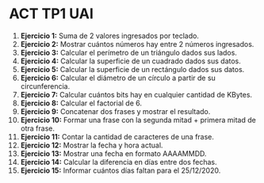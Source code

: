 ﻿# ACT TP1 UAI

1. **Ejercicio 1:** Suma de 2 valores ingresados por teclado.  
2. **Ejercicio 2:** Mostrar cuántos números hay entre 2 números ingresados.  
3. **Ejercicio 3:** Calcular el perímetro de un triángulo dados sus lados.  
4. **Ejercicio 4:** Calcular la superficie de un cuadrado dados sus datos.  
5. **Ejercicio 5:** Calcular la superficie de un rectángulo dados sus datos.  
6. **Ejercicio 6:** Calcular el diámetro de un círculo a partir de su circunferencia.  
7. **Ejercicio 7:** Calcular cuántos bits hay en cualquier cantidad de KBytes.  
8. **Ejercicio 8:** Calcular el factorial de 6.  
9. **Ejercicio 9:** Concatenar dos frases y mostrar el resultado.  
10. **Ejercicio 10:** Formar una frase con la segunda mitad + primera mitad de otra frase.  
11. **Ejercicio 11:** Contar la cantidad de caracteres de una frase.  
12. **Ejercicio 12:** Mostrar la fecha y hora actual.  
13. **Ejercicio 13:** Mostrar una fecha en formato AAAAMMDD.  
14. **Ejercicio 14:** Calcular la diferencia en días entre dos fechas.  
15. **Ejercicio 15:** Informar cuántos días faltan para el 25/12/2020.
